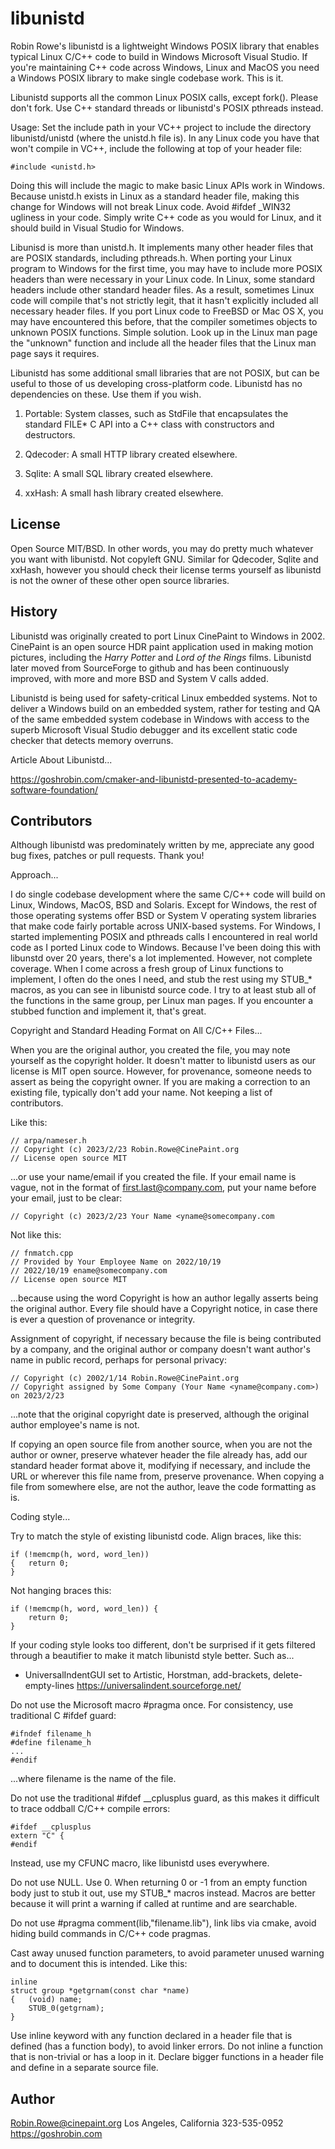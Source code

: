 # libunistd

Robin Rowe's libunistd is a lightweight Windows POSIX library that enables typical Linux C/C++ code to build in Windows Microsoft Visual Studio. If you're maintaining C++ code across Windows, Linux and MacOS you need a Windows POSIX library to make single codebase work. This is it.

Libunistd supports all the common Linux POSIX calls, except fork(). Please don't fork. Use C++ standard threads or libunistd's POSIX pthreads instead. 

Usage: Set the include path in your VC++ project to include the directory libunistd/unistd (where the unistd.h file is). In any Linux code you have that won't compile in VC++, include the following at top of your header file:

	#include <unistd.h>

Doing this will include the magic to make basic Linux APIs work in Windows. Because unistd.h exists in Linux as a standard header file, making this change for Windows will not break Linux code. Avoid #ifdef \_WIN32 ugliness in your code. Simply write C++ code as you would for Linux, and it should build in Visual Studio for Windows.

Libunisd is more than unistd.h. It implements many other header files that are POSIX standards, including pthreads.h. When porting your Linux program to Windows for the first time, you may have to include more POSIX headers than were necessary in your Linux code. In Linux, some standard headers include other standard header files. As a result, sometimes Linux code will compile that's not strictly legit, that it hasn't explicitly included all necessary header files. If you port Linux code to FreeBSD or Mac OS X, you may have encountered this before, that the compiler sometimes objects to unknown POSIX functions. Simple solution. Look up in the Linux man page the "unknown" function and include all the header files that the Linux man page says it requires.

Libunistd has some additional small libraries that are not POSIX, but can be useful to those of us developing cross-platform code. Libunistd has no dependencies on these. Use them if you wish.

1. Portable: System classes, such as StdFile that encapsulates the standard FILE* C API into a C++ class with constructors and destructors.

2. Qdecoder: A small HTTP library created elsewhere.  

3. Sqlite: A small SQL library created elsewhere.

4. xxHash: A small hash library created elsewhere.

## License

Open Source MIT/BSD. In other words, you may do pretty much whatever you want with libunistd. Not copyleft GNU. Similar for Qdecoder, Sqlite and xxHash, however you should check their license terms yourself as libunistd is not the owner of these other open source libraries.

## History

Libunistd was originally created to port Linux CinePaint to Windows in 2002. CinePaint is an open source HDR paint application used in making motion pictures, including the _Harry Potter_ and _Lord of the Rings_ films. Libunistd later moved from SourceForge to github and has been continuously improved, with more and more BSD and System V calls added. 

Libunistd is being used for safety-critical Linux embedded systems. Not to deliver a Windows build on an embedded system, rather for testing and QA of the same embedded system codebase in Windows with access to the superb Microsoft Visual Studio debugger and its excellent static code checker that detects memory overruns. 

Article About Libunistd...

https://goshrobin.com/cmaker-and-libunistd-presented-to-academy-software-foundation/

## Contributors

Although libunistd was predominately written by me, appreciate any good bug fixes, patches or pull requests. Thank you!

Approach... 

I do single codebase development where the same C/C++ code will build on Linux, Windows, MacOS, BSD and Solaris. Except for Windows, the rest of those operating systems offer BSD or System V operating system libraries that make code fairly portable across UNIX-based systems. For Windows, I started implementing POSIX and pthreads calls I encountered in real world code as I ported Linux code to Windows. Because I've been doing this with libunstd over 20 years, there's a lot implemented. However, not complete coverage. When I come across a fresh group of Linux functions to implement, I often do the ones I need, and stub the rest using my STUB_* macros, as you can see in libunistd source code. I try to at least stub all of the functions in the same group, per Linux man pages. If you encounter a stubbed function and implement it, that's great.

Copyright and Standard Heading Format on All C/C++ Files...

When you are the original author, you created the file, you may note yourself as the copyright holder. It doesn't matter to libunistd users as our license is MIT open source. However, for provenance, someone needs to assert as being the copyright owner. If you are making a correction to an existing file, typically don't add your name. Not keeping a list of contributors. 

Like this:

	// arpa/nameser.h
	// Copyright (c) 2023/2/23 Robin.Rowe@CinePaint.org
	// License open source MIT

...or use your name/email if you created the file. If your email name is vague, not in the format of first.last@company.com, put your name before your email, just to be clear:

	// Copyright (c) 2023/2/23 Your Name <yname@somecompany.com
	
Not like this:

	// fnmatch.cpp
	// Provided by Your Employee Name on 2022/10/19
	// 2022/10/19 ename@somecompany.com
	// License open source MIT

...because using the word Copyright is how an author legally asserts being the original author. Every file should have a Copyright notice, in case there is ever a question of provenance or integrity.

Assignment of copyright, if necessary because the file is being contributed by a company, and the original author or company doesn't want author's name in public record, perhaps for personal privacy:

	// Copyright (c) 2002/1/14 Robin.Rowe@CinePaint.org
	// Copyright assigned by Some Company (Your Name <yname@company.com>) on 2023/2/23

...note that the original copyright date is preserved, although the original author employee's name is not.

If copying an open source file from another source, when you are not the author or owner, preserve whatever header the file already has, add our standard header format above it, modifying if necessary, and include the URL or wherever this file name from, preserve provenance. When copying a file from somewhere else, are not the author, leave the code formatting as is.

Coding style...

Try to match the style of existing libunistd code. Align braces, like this:

	if (!memcmp(h, word, word_len)) 
	{	return 0;
	}

Not hanging braces this:

	if (!memcmp(h, word, word_len)) {
		return 0;
	}

If your coding style looks too different, don't be surprised if it gets filtered through a beautifier to make it match libunistd style better. Such as...

* UniversalIndentGUI set to Artistic, Horstman, add-brackets, delete-empty-lines https://universalindent.sourceforge.net/

Do not use the Microsoft macro #pragma once. For consistency, use traditional C #ifdef guard:

	#ifndef filename_h 
	#define filename_h 
	...
	#endif

...where filename is the name of the file.

Do not use the traditional #ifdef __cplusplus guard, as this makes it difficult to trace oddball C/C++ compile errors:

	#ifdef __cplusplus
	extern "C" {
	#endif

Instead, use my CFUNC macro, like libunistd uses everywhere.

Do not use NULL. Use 0. When returning 0 or -1 from an empty function body just to stub it out, use my STUB_* macros instead. Macros are better because it will print a warning if called at runtime and are searchable.

Do not use #pragma comment(lib,"filename.lib"), link libs via cmake, avoid hiding build commands in C/C++ code pragmas.

Cast away unused function parameters, to avoid parameter unused warning and to document this is intended. Like this:

	inline
	struct group *getgrnam(const char *name)
	{	(void) name;
		STUB_0(getgrnam);
	}

Use inline keyword with any function declared in a header file that is defined (has a function body), to avoid linker errors. Do not inline a function that is non-trivial or has a loop in it. Declare bigger functions in a header file and define in a separate source file.

## Author

Robin.Rowe@cinepaint.org 
Los Angeles, California 323-535-0952
https://goshrobin.com

